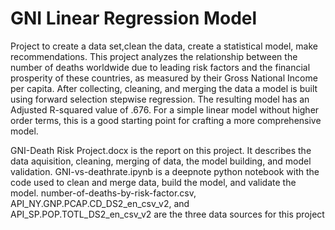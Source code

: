 # GNI Linear Regression Model
Project to create a data set,clean the data, create a statistical model, make recommendations.
This project analyzes the relationship between the number of deaths worldwide due to leading risk factors and the financial prosperity of these countries, as measured by their Gross National Income per capita. After collecting, cleaning, and merging the data a model is built using forward selection stepwise regression. The resulting model has an Adjusted R-squared value of .676. For a simple linear model without higher order terms, this is a good starting point for crafting a more comprehensive model.

GNI-Death Risk Project.docx is the report on this project. It describes the data aquisition, cleaning, merging of data, the model building, and model validation.
GNI-vs-deathrate.ipynb is a deepnote python notebook with the code used to clean and merge data, build the model, and validate the model.
number-of-deaths-by-risk-factor.csv, API_NY.GNP.PCAP.CD_DS2_en_csv_v2, and API_SP.POP.TOTL_DS2_en_csv_v2 are the three data sources for this project
